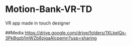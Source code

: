 # Motion-Bank-VR-TD
VR app made in touch designer

##Media 
https://drive.google.com/drive/folders/1XLkeIQs-3PkBgzb1mWZb8zjgaAlcpemn?usp=sharing
